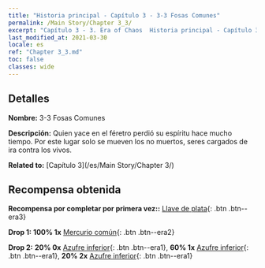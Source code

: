 ```yaml
---
title: "Historia principal - Capítulo 3 - 3-3 Fosas Comunes"
permalink: /Main Story/Chapter 3_3/
excerpt: "Capítulo 3 - 3. Era of Chaos  Historia principal - Capítulo 3_3. 3-3 Fosas Comunes"
last_modified_at: 2021-03-30
locale: es
ref: "Chapter 3_3.md"
toc: false
classes: wide
---
```


## Detalles

 **Nombre:** 3-3 Fosas Comunes

 **Descripción:** Quien yace en el féretro perdió su espíritu hace mucho tiempo. Por este lugar solo se mueven los no muertos, seres cargados de ira contra los vivos.

 **Related to:** [Capítulo 3](/es/Main Story/Chapter 3/)

## Recompensa obtenida

 **Recompensa por completar por primera vez::** [Llave de plata](/es/Items/con_693/){: .btn .btn--era3}

 **Drop 1:** **100% 1x** [Mercurio común](/es/Items/mat_8/){: .btn .btn--era2}

 **Drop 2:** **20% 0x** [Azufre inferior](/es/Items/mat_3/){: .btn .btn--era1}, **60% 1x** [Azufre inferior](/es/Items/mat_3/){: .btn .btn--era1}, **20% 2x** [Azufre inferior](/es/Items/mat_3/){: .btn .btn--era1}

